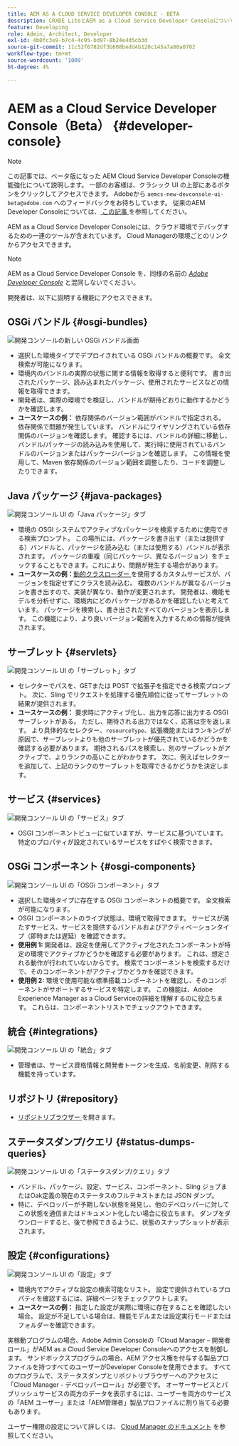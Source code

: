 ```yaml
---
title: AEM AS A CLOUD SERVICE DEVELOPER CONSOLE - BETA
description: CRXDE LiteとAEM as a Cloud Service Developer Consoleについて説明します。
feature: Developing
role: Admin, Architect, Developer
exl-id: 4b0fc3e9-b7c4-4c95-bd97-8b24e4d5cb3d
source-git-commit: 11c52f6782df3b608bedd4b120c145a7a80a0702
workflow-type: tm+mt
source-wordcount: '1009'
ht-degree: 4%

---
```


# AEM as a Cloud Service Developer Console（Beta） {#developer-console}

>[!NOTE]
>
>この記事では、ベータ版になった AEM Cloud Service Developer Consoleの機能強化について説明します。 一部のお客様は、クラシック UI の上部にあるボタンをクリックしてアクセスできます。 Adobeから `aemcs-new-devconsole-ui-beta@adobe.com` へのフィードバックをお待ちしています。 従来のAEM Developer Consoleについては、[ この記事 ](/help/implementing/developing/introduction/development-guidelines.md#crxde-lite-and-developer-console) を参照してください。

AEM as a Cloud Service Developer Consoleには、クラウド環境でデバッグするための一連のツールが含まれています。 Cloud Managerの環境ごとのリンクからアクセスできます。

>[!NOTE]
>AEM as a Cloud Service Developer Console を、同様の名前の [*Adobe Developer Console*](https://developer.adobe.com/developer-console/) と混同しないでください。
>


<!--
There are multiple ways of accessing it:

1. Launch from Cloud Manager  

1. Type a url that can be determined by adjusting the Author or Publish service urls as follows:
   ```  
   https://dev-console/-<namespace>.<cluster>.dev.adobeaemcloud.com
   ```  

1. As a shortcut, the following Cloud Manager CLI command can be used to launch the AEM as a Cloud Service Developer Console based on an environment parameter described below:    
   ```
   aio cloudmanager:open-developer-console <ENVIRONMENTID> --programId <PROGRAMID>
   ```
-->

開発者は、以下に説明する機能にアクセスできます。

## OSGi バンドル {#osgi-bundles}

![ 開発コンソールの新しい OSGi バンドル画面 ](/help/implementing/developing/introduction/assets/osgi-bundles.png)

* 選択した環境タイプでデプロイされている OSGi バンドルの概要です。 全文検索が可能になります。
* 環境内のバンドルの実際の状態に関する情報を取得すると便利です。 書き出されたパッケージ、読み込まれたパッケージ、使用されたサービスなどの情報を取得できます。
* 開発者は、実際の環境でを検証し、バンドルが期待どおりに動作するかどうかを確認します。
* **ユースケースの例：** 依存関係のバージョン範囲がバンドルで指定される。 依存関係で問題が発生しています。 バンドルにワイヤリングされている依存関係のバージョンを確認します。 確認するには、バンドルの詳細に移動し、バンドル/パッケージの読み込みを使用して、実行時に使用されているバンドルのバージョンまたはパッケージバージョンを確認します。 この情報を使用して、Maven 依存関係のバージョン範囲を調整したり、コードを調整したりできます。

## Java パッケージ {#java-packages}

![ 開発コンソール UI の「Java パッケージ」タブ ](/help/implementing/developing/introduction/assets/java-packages-dev-console-ui.png)

* 環境の OSGI システムでアクティブなパッケージを検索するために使用できる検索プロンプト。 この場所には、パッケージを書き出す（または提供する）バンドルと、パッケージを読み込む（または使用する）バンドルが表示されます。 パッケージの重複（同じパッケージ、異なるバージョン）をチェックすることもできます。これにより、問題が発生する場合があります。
* **ユースケースの例：**&#x200B;[ 動的クラスローダー ](https://sling.apache.org/apidocs/sling9/org/apache/sling/commons/classloader/DynamicClassLoaderManager.html) を使用するカスタムサービスが、バージョンを指定せずにクラスを読み込む。 複数のバンドルが異なるバージョンを書き出すので、実装が異なり、動作が変更されます。 開発者は、機能モデルを分析せずに、環境内にどのパッケージがあるかを確認したいと考えています。 パッケージを検索し、書き出されたすべてのバージョンを表示します。 この機能により、より良いバージョン範囲を入力するための情報が提供されます。

## サーブレット {#servlets}

![ 開発コンソール UI の「サーブレット」タブ ](/help/implementing/developing/introduction/assets/servlets-dev-console-ui.png)

* セレクターでパスを、GETまたは POST で拡張子を指定できる検索プロンプト。 次に、Sling でリクエストを処理する優先順位に従ってサーブレットの結果が提供されます。
* **ユースケースの例：** 要求時にアクティブ化し、出力を応答に出力する OSGI サーブレットがある。 ただし、期待される出力ではなく、応答は空を返します。 より具体的なセレクター、`resourceType`、拡張機能またはランキングが原因で、サーブレットよりも他のサーブレットが優先されているかどうかを確認する必要があります。 期待されるパスを検索し、別のサーブレットがアクティブで、よりランクの高いことがわかります。 次に、例えばセレクターを追加して、上記のランクのサーブレットを取得できるかどうかを決定します。

## サービス {#services}

![ 開発コンソール UI の「サービス」タブ ](/help/implementing/developing/introduction/assets/services-dev-console.png)

* OSGI コンポーネントビューに似ていますが、サービスに基づいています。 特定のプロパティが設定されているサービスをすばやく検索できます。

## OSGi コンポーネント {#osgi-components}

![ 開発コンソール UI の「OSGi コンポーネント」タブ ](/help/implementing/developing/introduction/assets/osgi-components-dev-console.png)

* 選択した環境タイプに存在する OSGi コンポーネントの概要です。 全文検索が可能になります。
* OSGI コンポーネントのライブ状態は、環境で取得できます。 サービスが満たすサービス、サービスを提供するバンドルおよびアクティベーションタイプ（即時または遅延）を確認できます。
* **使用例 1:** 開発者は、設定を使用してアクティブ化されたコンポーネントが特定の環境でアクティブかどうかを確認する必要があります。 これは、想定される動作が行われていないからです。 検索でコンポーネントを検索するだけで、そのコンポーネントがアクティブかどうかを確認できます。
* **使用例 2:** 環境で使用可能な標準搭載コンポーネントを確認し、そのコンポーネントがサポートするサービスを特定します。 この機能は、Adobe Experience Manager as a Cloud Serviceの詳細を理解するのに役立ちます。 これらは、コンポーネントリストでチェックアウトできます。

## 統合 {#integrations}

![ 開発コンソール UI の「統合」タブ ](/help/implementing/developing/introduction/assets/integrations-dev-console-ui.png)

* 管理者は、サービス資格情報と開発者トークンを生成、名前変更、削除する機能を持っています。

## リポジトリ {#repository}

* [ リポジトリブラウザー ](/help/implementing/developing/tools/repository-browser.md) を開きます。

## ステータスダンプ/クエリ {#status-dumps-queries}

![ 開発コンソール UI の「ステータスダンプ/クエリ」タブ ](/help/implementing/developing/introduction/assets/status-dumps-queries.png)

* バンドル、パッケージ、設定、サービス、コンポーネント、Sling ジョブまたはOak定義の現在のステータスのフルテキストまたは JSON ダンプ。
* 特に、デベロッパーが予期しない状態を発見し、他のデベロッパーに対してこの状態を通信またはドキュメント化したい場合に役立ちます。 ダンプをダウンロードすると、後で参照できるように、状態のスナップショットが表示されます。

## 設定 {#configurations}

![ 開発コンソール UI の「設定」タブ ](/help/implementing/developing/introduction/assets/configurations-dev-console.png)

* 環境内でアクティブな設定の検索可能なリスト。 設定で提供されているプロパティを確認するには、詳細ページをチェックアウトします。
* **ユースケースの例：** 指定した設定が実際に環境に存在することを確認したい場合。 設定が不足している場合は、機能モデルまたは設定実行モードまたはフォルダーを確認できます。

実稼動プログラムの場合、Adobe Admin Consoleの「Cloud Manager – 開発者ロール」がAEM as a Cloud Service Developer Consoleへのアクセスを制御します。 サンドボックスプログラムの場合、AEM アクセス権を付与する製品プロファイルを持つすべてのユーザーがDeveloper Consoleを使用できます。 すべてのプログラムで、ステータスダンプとリポジトリブラウザーへのアクセスに「Cloud Manager - デベロッパーロール」が必要です。 オーサーサービスとパブリッシュサービスの両方のデータを表示するには、ユーザーを両方のサービスの「AEM ユーザー」または「AEM管理者」製品プロファイルに割り当てる必要もあります。

ユーザー権限の設定について詳しくは、 [Cloud Manager のドキュメント](https://experienceleague.adobe.com/en/docs/experience-manager-cloud-manager/content/requirements/users-and-roles) を参照してください。

